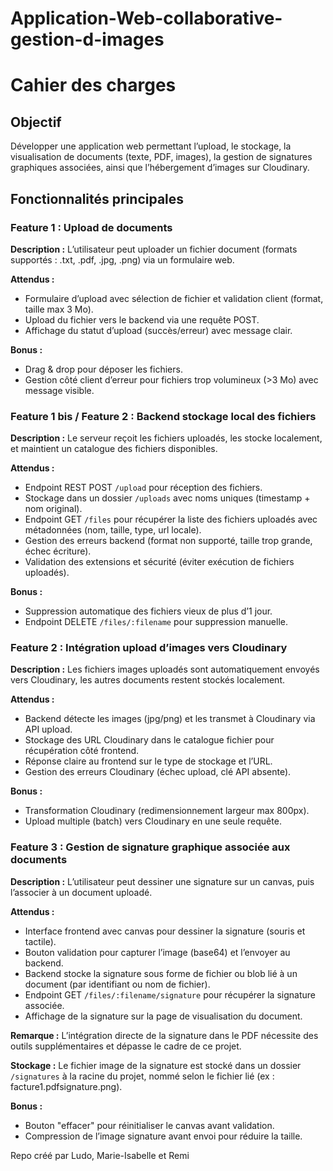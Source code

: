# Application-Web-collaborative-gestion-d-images


# Cahier des charges

## Objectif
Développer une application web permettant l’upload, le stockage, la visualisation de documents (texte, PDF, images), la gestion de signatures graphiques associées, ainsi que l’hébergement d’images sur Cloudinary.

## Fonctionnalités principales

### Feature 1 : Upload de documents
**Description :**
L’utilisateur peut uploader un fichier document (formats supportés : .txt, .pdf, .jpg, .png) via un formulaire web.

**Attendus :**
- Formulaire d’upload avec sélection de fichier et validation client (format, taille max 3 Mo).
- Upload du fichier vers le backend via une requête POST.
- Affichage du statut d’upload (succès/erreur) avec message clair.

**Bonus :**
- Drag & drop pour déposer les fichiers.
- Gestion côté client d’erreur pour fichiers trop volumineux (>3 Mo) avec message visible.


### Feature 1 bis / Feature 2 : Backend stockage local des fichiers
**Description :**
Le serveur reçoit les fichiers uploadés, les stocke localement, et maintient un catalogue des fichiers disponibles.

**Attendus :**
- Endpoint REST POST `/upload` pour réception des fichiers.
- Stockage dans un dossier `/uploads` avec noms uniques (timestamp + nom original).
- Endpoint GET `/files` pour récupérer la liste des fichiers uploadés avec métadonnées (nom, taille, type, url locale).
- Gestion des erreurs backend (format non supporté, taille trop grande, échec écriture).
- Validation des extensions et sécurité (éviter exécution de fichiers uploadés).

**Bonus :**
- Suppression automatique des fichiers vieux de plus d’1 jour.
- Endpoint DELETE `/files/:filename` pour suppression manuelle.


### Feature 2 : Intégration upload d’images vers Cloudinary
**Description :**
Les fichiers images uploadés sont automatiquement envoyés vers Cloudinary, les autres documents restent stockés localement.

**Attendus :**
- Backend détecte les images (jpg/png) et les transmet à Cloudinary via API upload.
- Stockage des URL Cloudinary dans le catalogue fichier pour récupération côté frontend.
- Réponse claire au frontend sur le type de stockage et l’URL.
- Gestion des erreurs Cloudinary (échec upload, clé API absente).

**Bonus :**
- Transformation Cloudinary (redimensionnement largeur max 800px).
- Upload multiple (batch) vers Cloudinary en une seule requête.
  

### Feature 3 : Gestion de signature graphique associée aux documents
**Description :**
L’utilisateur peut dessiner une signature sur un canvas, puis l’associer à un document uploadé.

**Attendus :**
- Interface frontend avec canvas pour dessiner la signature (souris et tactile).
- Bouton validation pour capturer l’image (base64) et l’envoyer au backend.
- Backend stocke la signature sous forme de fichier ou blob lié à un document (par identifiant ou nom de fichier).
- Endpoint GET `/files/:filename/signature` pour récupérer la signature associée.
- Affichage de la signature sur la page de visualisation du document.

**Remarque :**
L’intégration directe de la signature dans le PDF nécessite des outils supplémentaires et dépasse le cadre de ce projet.

**Stockage :**
Le fichier image de la signature est stocké dans un dossier `/signatures` à la racine du projet, nommé selon le fichier lié (ex : facture1.pdfsignature.png).

**Bonus :**
- Bouton "effacer" pour réinitialiser le canvas avant validation.
- Compression de l’image signature avant envoi pour réduire la taille.


Repo créé par Ludo, Marie-Isabelle et Remi
